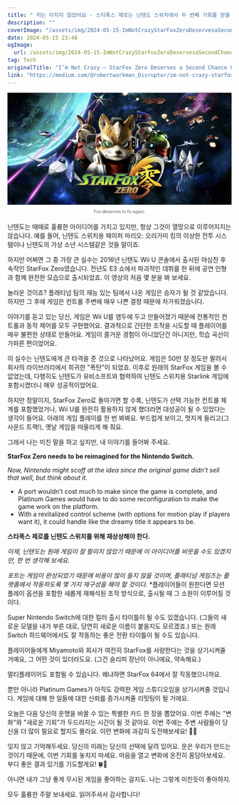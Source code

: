 ```yaml
---
title: " 저는 미치지 않았어요 - 스타폭스 제로는 닌텐도 스위치에서 두 번째 기회를 받을 가치가 있다고 생각해요"
description: ""
coverImage: "/assets/img/2024-05-15-ImNotCrazyStarFoxZeroDeservesaSecondChanceOnNintendoSwitch_0.png"
date: 2024-05-15 23:48
ogImage: 
  url: /assets/img/2024-05-15-ImNotCrazyStarFoxZeroDeservesaSecondChanceOnNintendoSwitch_0.png
tag: Tech
originalTitle: "I’m Not Crazy — StarFox Zero Deserves a Second Chance On Nintendo Switch"
link: "https://medium.com/@robertworkman_Disruptor/im-not-crazy-starfox-zero-deserves-a-second-chance-on-nintendo-switch-e8f7d25a91eb"
---
```



![Image](/assets/img/2024-05-15-ImNotCrazyStarFoxZeroDeservesaSecondChanceOnNintendoSwitch_0.png)

닌텐도는 때때로 훌륭한 아이디어를 가지고 있지만, 항상 그것이 열망으로 이루어지지는 않습니다. 예를 들어, 닌텐도 스위치용 페이퍼 마리오: 오리가미 킹의 이상한 전투 시스템이나 닌텐도의 가상 소년 시스템같은 것들 말이죠. 

하지만 어쩌면 그 중 가장 큰 실수는 2016년 닌텐도 Wii U 콘솔에서 출시된 야심찬 후속작인 StarFox Zero였습니다. 전년도 E3 쇼에서 파괴적인 데뷔를 한 뒤에 공연 인형과 함께 완전한 모습으로 출시되었죠. 이 영상의 처음 몇 분을 봐 보세요.

놀라운 것이죠? 플래티넘 팀의 재능 있는 팀에서 나온 게임은 승자가 될 것 같았습니다. 하지만 그 후에 게임은 컨트롤 주변에 매우 나쁜 결정 때문에 차가워졌습니다.



이야기를 듣고 있는 당신, 게임은 Wii U를 염두에 두고 만들어졌기 때문에 전통적인 컨트롤과 동작 제어를 모두 구현했어요. 결과적으로 간단한 조작을 시도할 때 플레이어를 매우 불편한 상태로 만들어요. 게임이 즐거운 경험이 아니었단건 아니지만, 학습 곡선이 가파른 편이었어요.

이 실수는 닌텐도에게 큰 타격을 준 것으로 나타났어요. 게임은 50만 장 정도만 팔려서 회사의 라이브러리에서 희귀한 "폭탄"이 되었죠. 이후로 원래의 StarFox 게임을 볼 수 없었는데, 다행히도 닌텐도가 유비소프트와 협력하여 닌텐도 스위치용 Starlink 게임에 포함시켰더니 매우 성공적이었어요.

하지만 정말이지, StarFox Zero로 돌아가면 할 수록, 닌텐도가 선택 가능한 컨트롤 체계를 포함했었거나, Wii U를 완전히 활용하지 않게 했더라면 대성공이 될 수 있었다는 생각이 들어요. 아래의 게임 플레이를 한 번 봐봐요. 부드럽게 보이고, 멋지게 들리고(그 사운드 트랙!), 옛날 게임을 떠올리게 해 줘요.

그래서 나는 미친 말을 하고 싶지만, 내 이야기를 들어봐 주세요.



**StarFox Zero needs to be reimagined for the Nintendo Switch.**

*Now, Nintendo might scoff at the idea since the original game didn’t sell that well, but think about it.*

* A port wouldn’t cost much to make since the game is complete, and Platinum Games would have to do some reconfiguration to make the game work on the platform.
* With a revitalized control scheme (with options for motion play if players want it), it could handle like the dreamy title it appears to be.

**스타폭스 제로를 닌텐도 스위치를 위해 재상상해야 한다.**

*이제, 닌텐도는 원래 게임이 잘 팔리지 않았기 때문에 이 아이디어를 비웃을 수도 있겠지만, 한 번 생각해 보세요.*

*포트는 게임이 완성되었기 때문에 비용이 많이 들지 않을 것이며, 플래티넘 게임즈는 플랫폼에서 작동하도록 몇 가지 재구성을 해야 할 것이다.*
*플레이어들이 원한다면 모션 플레이 옵션을 포함한 새롭게 재해석된 조작 방식으로, 출시될 때 그 소원이 이루어질 것이다.



Super Nintendo Switch에 대한 킬러 출시 타이틀이 될 수도 있겠습니다. (그들의 새로운 모델을 내가 부른 대로, 당연히 새로운 이름이 붙을지도 모르겠죠.) 또는 원래 Switch 하드웨어에서도 잘 작동하는 좋은 전환 타이틀이 될 수도 있습니다.

플레이어들에게 Miyamoto와 회사가 여전히 StarFox를 사랑한다는 것을 상기시켜줄 거예요, 그 어떤 것이 있더라도요. (그건 슬리피 장난이 아니에요, 약속해요.)

멀티플레이어도 포함될 수 있습니다. 왜냐하면 StarFox 64에서 잘 작동했으니까요.

뿐만 아니라 Platinum Games가 아직도 강력한 게임 스튜디오임을 상기시켜줄 것입니다. 게임에 대해 한 일들에 대한 신뢰를 증가시켜줄 리밋팅이 될 거에요.



오늘은 다음 당신의 운명을 바꿀 수 있는 특별한 카드 한 장을 뽑았어요. 이번 주에는 "변화"와 "새로운 기회"가 두드러지는 시간이 될 것 같아요. 이번 주에는 주변 사람들이 당신을 더 많이 필요로 할지도 몰라요. 이런 변화에 과감히 도전해보세요! 🌟✨

잊지 않고 기억해두세요. 당신의 미래는 당신의 선택에 달려 있어요. 운은 우리가 만드는 것이기 때문에, 이번 기회를 놓치지 마세요. 마음을 열고 변화에 온전히 몸담아보세요. 부디 좋은 결과 있기를 기도할게요! 🍀💫



아니면 내가 그냥 좋게 무시된 게임을 좋아하는 걸지도. 나는 그렇게 미친듯이 좋아하지.

모두 훌륭한 주말 보내세요. 읽어주셔서 감사합니다!